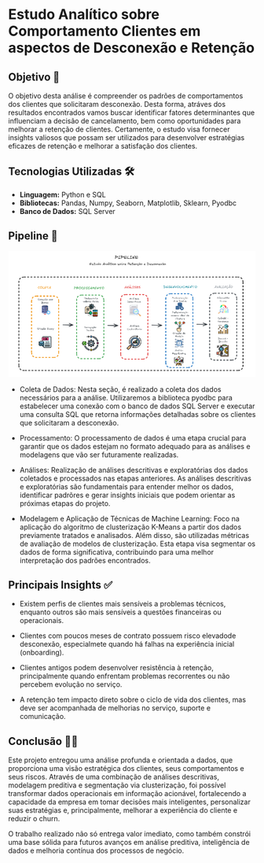 # Estudo Analítico sobre Comportamento Clientes em aspectos de Desconexão e Retenção

## Objetivo 🎯

O objetivo desta análise é compreender os padrões de comportamentos dos clientes que solicitaram desconexão. Desta forma, atráves dos resultados encontrados vamos buscar identificar fatores determinantes que influenciam a decisão de cancelamento, bem como oportunidades para melhorar a retenção de clientes. Certamente, o estudo visa fornecer insights valiosos que possam ser utilizados para desenvolver estratégias eficazes de retenção e melhorar a satisfação dos clientes.


## Tecnologias Utilizadas 🛠️

* **Linguagem:** Python e SQL
* **Bibliotecas:** Pandas, Numpy, Seaborn, Matplotlib, Sklearn, Pyodbc
* **Banco de Dados:** SQL Server


## Pipeline 📌

![Pipeline](Pipeline.png)

* Coleta de Dados: Nesta seção, é realizado a coleta dos dados necessários para a análise. Utilizaremos a biblioteca pyodbc para estabelecer uma conexão com o banco de dados SQL Server e executar uma consulta SQL que retorna informações detalhadas sobre os clientes que solicitaram a desconexão.

* Processamento: O processamento de dados é uma etapa crucial para garantir que os dados estejam no formato adequado para as análises e modelagens que vão ser futuramente realizadas.

* Análises: Realização de análises descritivas e exploratórias dos dados coletados e processados nas etapas anteriores. As análises descritivas e exploratórias são fundamentais para entender melhor os dados, identificar padrõres e gerar insights iniciais que podem orientar as próximas etapas do projeto.

* Modelagem e Aplicação de Técnicas de Machine Learning: Foco na aplicação do algoritmo de clusterização K-Means a partir dos dados previamente tratados e analisados. Além disso, são utilizadas métricas de avaliação de modelos de clusterização. Esta etapa visa segmentar os dados de forma significativa, contribuindo para uma melhor interpretação dos padrões encontrados.


## Principais Insights ✅

* Existem perfis de clientes mais sensíveis a problemas técnicos, enquanto outros são mais sensíveis a questões financeiras ou operacionais.

* Clientes com poucos meses de contrato possuem risco elevadode desconexão, especialmete quando há falhas na experiência inicial (onboarding).

* Clientes antigos podem desenvolver resistência à retenção, principalmente quando enfrentam problemas recorrentes ou não percebem evolução no serviço.

* A retenção tem impacto direto sobre o ciclo de vida dos clientes, mas deve ser acompanhada de melhorias no serviço, suporte e comunicação.


## Conclusão ✍🏽

Este projeto entregou uma análise profunda e orientada a dados, que proporciona uma visão estratégica dos clientes, seus comportamentos e seus riscos. Através de uma combinação de análises descritivas, modelagem preditiva e segmentação via clusterização, foi possível transformar dados operacionais em informação acionável, fortalecendo a capacidade da empresa em tomar decisões mais inteligentes, personalizar suas estratégias e, principalmente, melhorar a experiência do cliente e reduzir o churn.

O trabalho realizado não só entrega valor imediato, como também constrói uma base sólida para futuros avanços em análise preditiva, inteligência de dados e melhoria contínua dos processos de negócio.




